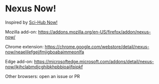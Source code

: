 # Nexus Now!

Inspired by [Sci-Hub Now!](https://github.com/gchenfc/sci-hub-now)

Mozilla add-on: https://addons.mozilla.org/en-US/firefox/addon/nexus-now/

Chrome extension: https://chrome.google.com/webstore/detail/nexus-now/neaelilefgejjfmjigboabajmmeonlfa

Edge add-on: https://microsoftedge.microsoft.com/addons/detail/nexus-now/jkjhclabmdjcghibkhpbbjoaijfpipkf

Other browsers: open an issue or PR